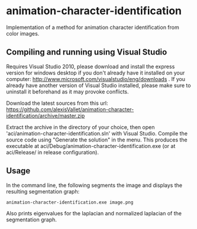 animation-character-identification
==================================

Implementation of a method for animation character identification from color images.

Compiling and running using Visual Studio
-----------------------------------------

Requires Visual Studio 2010, please download and install the express version for windows desktop 
if you don't already have it installed on your computer: http://www.microsoft.com/visualstudio/eng/downloads . If you
already have another version of Visual Studio installed, please make sure to uninstall it beforehand as it may provoke
conflicts.

Download the latest sources from this url: https://github.com/alexisVallet/animation-character-identification/archive/master.zip

Extract the archive in the directory of your choice, then open 'aci/animation-character-identification.sln' with Visual Studio.
Compile the source code using "Generate the solution" in the menu. This produces the executable at 
aci/Debug/animation-character-identification.exe (or at aci/Release/ in release configuration).

Usage
-----

In the command line, the following segments the image and displays the resulting segmentation graph:

	animation-character-identification.exe image.png

Also prints eigenvalues for the laplacian and normalized laplacian of the segmentation graph.
